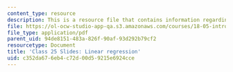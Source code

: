 ```yaml
---
content_type: resource
description: This is a resource file that contains information regarding class 25.
file: https://ol-ocw-studio-app-qa.s3.amazonaws.com/courses/18-05-introduction-to-probability-and-statistics-spring-2014/c352da676eb4c72d00d59215e6924cce_MIT18_05S14_class25-slds-a.pdf
file_type: application/pdf
parent_uid: 94de8151-483a-826f-90af-93d292b79cf2
resourcetype: Document
title: 'Class 25 Slides: Linear regression'
uid: c352da67-6eb4-c72d-00d5-9215e6924cce
---
```

